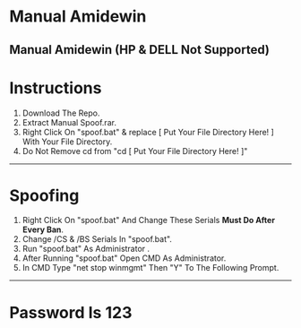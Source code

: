 # Manual Amidewin
Manual Amidewin (HP & DELL Not Supported)
---------------------------------------------------------------------------------
# Instructions
1) Download The Repo.
2) Extract Manual Spoof.rar.
3) Right Click On "spoof.bat" & replace [ Put Your File Directory Here! ] With Your File Directory.
4) Do Not Remove cd from "cd [ Put Your File Directory Here! ]"
---------------------------------------------------------------------------------
# Spoofing
1) Right Click On "spoof.bat" And Change These Serials **Must Do After Every Ban**.
2) Change /CS & /BS Serials In "spoof.bat".
3) Run "spoof.bat" As Administrator .
4) After Running "spoof.bat" Open CMD As Administrator.
5) In CMD Type "net stop winmgmt" Then "Y" To The Following Prompt.
---------------------------------------------------------------------------------
# Password Is 123
